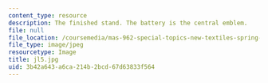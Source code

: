 ```yaml
---
content_type: resource
description: The finished stand. The battery is the central emblem.
file: null
file_location: /coursemedia/mas-962-special-topics-new-textiles-spring-2010/3b42a643a6ca214b2bcd67d63833f564_jl5.jpg
file_type: image/jpeg
resourcetype: Image
title: jl5.jpg
uid: 3b42a643-a6ca-214b-2bcd-67d63833f564
---
```

